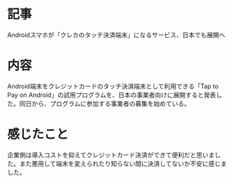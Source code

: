 # 記事
Androidスマホが「クレカのタッチ決済端末」になるサービス、日本でも展開へ

# 内容
Android端末をクレジットカードのタッチ決済端末として利用できる「Tap to Pay on Android」の試用プログラムを、日本の事業者向けに展開すると発表した。同日から、プログラムに参加する事業者の募集を始めている。

# 感じたこと
企業側は導入コストを抑えてクレジットカード決済ができて便利だと思いました。また悪用して端末を変えられたり知らない間に決済してないか不安に感じました。

